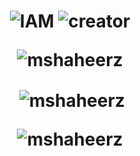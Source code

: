 <h1 align="center">
      

<img title="IAM" src="https://img.shields.io/static/v1?label=HI IAM&message=Mohammed&color=black">
<img title="creator" src="https://img.shields.io/static/v1?label=shaheer&message=kp&color=black">
<br>


<p align="center"> <img src="https://komarev.com/ghpvc/?username=mshaheerz&label=Profile%20views&color=000f00&style=plastic" alt="mshaheerz" /> </p>
<p align="center">&nbsp;<img align="center" src="https://github-readme-stats.vercel.app/api?username=mshaheerz&show_icons=true&theme=dark&locale=en" alt="mshaheerz" /></p>

<p align="center"><img align="center" src="https://github-readme-stats.vercel.app/api/top-langs?username=mshaheerz&show_icons=true&theme=onedark&locale=en&layout=compact" alt="mshaheerz" /></p>
<br>
<br>




